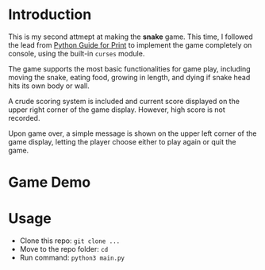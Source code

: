 # Introduction
This is my second attmept at making the **snake** game. This time, I followed the lead from [Python Guide for Print](https://realpython.com/python-print/) to implement the game completely on console, using the built-in `curses` module.

The game supports the most basic functionalities for game play, including moving the snake, eating food, growing in length, and dying if snake head hits its own body or wall.

A crude scoring system is included and current score displayed on the upper right corner of the game display. However, high score is not recorded.

Upon game over, a simple message is shown on the upper left corner of the game display, letting the player choose either to play again or quit the game.

# Game Demo


# Usage
* Clone this repo: `git clone ...`
* Move to the repo folder: `cd `
* Run command: `python3 main.py`
